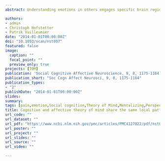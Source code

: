 ```yaml
---
abstract: Understanding emotions in others engages specific brain regions in temporal and medial prefrontal cortices. These activations are often attributed to more general cognitive ‘mentalizing’ functions, associated with theory of mind and also necessary to represent people’s non-emotional mental states, such as beliefs or intentions. Here, we directly investigated whether understanding emotional feelings recruit similar or specific brain systems, relative to other non-emotional mental states. We used functional magnetic resonance imaging with multivoxel pattern analysis in 46 volunteers to compare activation patterns in theory-of-mind tasks for emotions, relative to beliefs or somatic states accompanied with pain. We found a striking dissociation between the temporoparietal cortex, that exhibited a remarkable voxel-by-voxel pattern overlap between emotions and beliefs (but not pain), and the dorsomedial prefrontal cortex, that exhibited distinct (and yet nearby) patterns of activity during the judgment of beliefs and emotions in others. Pain judgment was instead associated with activity in the supramarginal gyrus, middle cingulate cortex and middle insular cortex. Our data reveal for the first time a functional dissociation within brain networks sub-serving theory of mind for different mental contents, with a common recruitment for cognitive and affective states in temporal regions, and distinct recruitment in prefrontal areas.

authors:
- admin
- Christoph Hofstetter
- Patrik Vuilleumier
date: "2014-01-01T00:00:00Z"
doi: "10.1093/scan/nst097"
featured: false
image: 
  caption: ""
  focal_point: ""
  preview_only: true
projects: [TOM]
publication: 'Social Cognitive Affective Neuroscience, 9, 8, 1175-1184'
publication_short: "Soc Cogn Affect Neurosci, 9, 8, 1175-1184"
publication_types:
- "2"
publishDate: "2014-01-01T00:00:00Z"
slides: 
summary:
tags: [pain,emotion,Social cognition,Theory of Mind,Mentalizing,Perspective taking,Affective Theory of Mind,fMRI,neuroimaging,MVPA,Insula,TPJ,dMPFC,Prefrontal cortex]
title: Cognitive and affective theory of mind share the same local patterns of activity in posterior temporal but not medial prefrontal cortex
url_code: ""
url_dataset: ""
url_pdf: "https://www.ncbi.nlm.nih.gov/pmc/articles/PMC4127022/pdf/nst097.pdf"
url_poster: ""
url_project: ""
url_slides: ""
url_source: ""
url_video: ""

---
```

